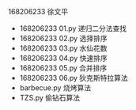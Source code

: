 168206233 徐文平

 - 168206233 01.py 递归二分法查找
 - 168206233 02.py 选择排序
 - 168206233 03.py 水仙花数
 - 168206233 04.py 快速排序
 - 168206233 05.py 合并排序
 - 168206233 06.py 狄克斯特拉算法
 - barbecue.py 烧烤算法 
 - TZS.py 偷钻石算法

